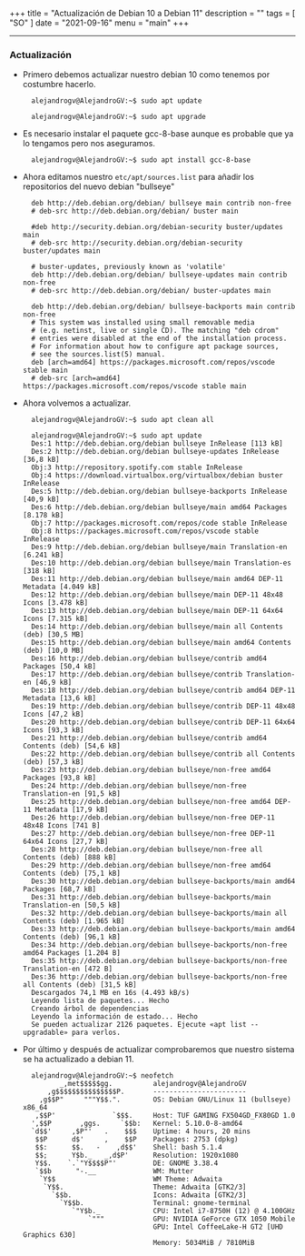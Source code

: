 +++
title = "Actualización de Debian 10 a Debian 11"
description = ""
tags = [
    "SO"
]
date = "2021-09-16"
menu = "main"
+++

---

### Actualización

* Primero debemos actualizar nuestro debian 10 como tenemos por costumbre hacerlo.

        alejandrogv@AlejandroGV:~$ sudo apt update

        alejandrogv@AlejandroGV:~$ sudo apt upgrade

* Es necesario instalar el paquete gcc-8-base aunque es probable que ya lo tengamos pero nos aseguramos.

        alejandrogv@AlejandroGV:~$ sudo apt install gcc-8-base

* Ahora editamos nuestro `etc/apt/sources.list` para añadir los repositorios del nuevo debian "bullseye"

        deb http://deb.debian.org/debian/ bullseye main contrib non-free
        # deb-src http://deb.debian.org/debian/ buster main
        
        #deb http://security.debian.org/debian-security buster/updates main
        # deb-src http://security.debian.org/debian-security buster/updates main
        
        # buster-updates, previously known as 'volatile'
        deb http://deb.debian.org/debian/ bullseye-updates main contrib non-free
        # deb-src http://deb.debian.org/debian/ buster-updates main
        
        deb http://deb.debian.org/debian/ bullseye-backports main contrib non-free
        # This system was installed using small removable media
        # (e.g. netinst, live or single CD). The matching "deb cdrom"
        # entries were disabled at the end of the installation process.
        # For information about how to configure apt package sources,
        # see the sources.list(5) manual.
        deb [arch=amd64] https://packages.microsoft.com/repos/vscode stable main
        # deb-src [arch=amd64] https://packages.microsoft.com/repos/vscode stable main

* Ahora volvemos a actualizar.

        alejandrogv@AlejandroGV:~$ sudo apt clean all

        alejandrogv@AlejandroGV:~$ sudo apt update
        Des:1 http://deb.debian.org/debian bullseye InRelease [113 kB]
        Des:2 http://deb.debian.org/debian bullseye-updates InRelease [36,8 kB]                                 
        Obj:3 http://repository.spotify.com stable InRelease                                                    
        Obj:4 https://download.virtualbox.org/virtualbox/debian buster InRelease                                
        Des:5 http://deb.debian.org/debian bullseye-backports InRelease [40,9 kB]                               
        Des:6 http://deb.debian.org/debian bullseye/main amd64 Packages [8.178 kB]                              
        Obj:7 http://packages.microsoft.com/repos/code stable InRelease                                         
        Obj:8 https://packages.microsoft.com/repos/vscode stable InRelease                                      
        Des:9 http://deb.debian.org/debian bullseye/main Translation-en [6.241 kB]
        Des:10 http://deb.debian.org/debian bullseye/main Translation-es [318 kB]
        Des:11 http://deb.debian.org/debian bullseye/main amd64 DEP-11 Metadata [4.049 kB]
        Des:12 http://deb.debian.org/debian bullseye/main DEP-11 48x48 Icons [3.478 kB]
        Des:13 http://deb.debian.org/debian bullseye/main DEP-11 64x64 Icons [7.315 kB]
        Des:14 http://deb.debian.org/debian bullseye/main all Contents (deb) [30,5 MB]
        Des:15 http://deb.debian.org/debian bullseye/main amd64 Contents (deb) [10,0 MB]                        
        Des:16 http://deb.debian.org/debian bullseye/contrib amd64 Packages [50,4 kB]                           
        Des:17 http://deb.debian.org/debian bullseye/contrib Translation-en [46,9 kB]                           
        Des:18 http://deb.debian.org/debian bullseye/contrib amd64 DEP-11 Metadata [13,6 kB]                    
        Des:19 http://deb.debian.org/debian bullseye/contrib DEP-11 48x48 Icons [47,2 kB]                       
        Des:20 http://deb.debian.org/debian bullseye/contrib DEP-11 64x64 Icons [93,3 kB]                       
        Des:21 http://deb.debian.org/debian bullseye/contrib amd64 Contents (deb) [54,6 kB]                     
        Des:22 http://deb.debian.org/debian bullseye/contrib all Contents (deb) [57,3 kB]                       
        Des:23 http://deb.debian.org/debian bullseye/non-free amd64 Packages [93,8 kB]                          
        Des:24 http://deb.debian.org/debian bullseye/non-free Translation-en [91,5 kB]                          
        Des:25 http://deb.debian.org/debian bullseye/non-free amd64 DEP-11 Metadata [17,9 kB]                   
        Des:26 http://deb.debian.org/debian bullseye/non-free DEP-11 48x48 Icons [741 B]                        
        Des:27 http://deb.debian.org/debian bullseye/non-free DEP-11 64x64 Icons [27,7 kB]                      
        Des:28 http://deb.debian.org/debian bullseye/non-free all Contents (deb) [888 kB]                       
        Des:29 http://deb.debian.org/debian bullseye/non-free amd64 Contents (deb) [75,1 kB]                    
        Des:30 http://deb.debian.org/debian bullseye-backports/main amd64 Packages [68,7 kB]                    
        Des:31 http://deb.debian.org/debian bullseye-backports/main Translation-en [50,5 kB]                    
        Des:32 http://deb.debian.org/debian bullseye-backports/main all Contents (deb) [1.965 kB]               
        Des:33 http://deb.debian.org/debian bullseye-backports/main amd64 Contents (deb) [96,1 kB]              
        Des:34 http://deb.debian.org/debian bullseye-backports/non-free amd64 Packages [1.204 B]                
        Des:35 http://deb.debian.org/debian bullseye-backports/non-free Translation-en [472 B]                  
        Des:36 http://deb.debian.org/debian bullseye-backports/non-free all Contents (deb) [31,5 kB]            
        Descargados 74,1 MB en 16s (4.493 kB/s)                                                                 
        Leyendo lista de paquetes... Hecho
        Creando árbol de dependencias       
        Leyendo la información de estado... Hecho
        Se pueden actualizar 2126 paquetes. Ejecute «apt list --upgradable» para verlos.

* Por último y después de actualizar comprobaremos que nuestro sistema se ha actualizado a debian 11.

        alejandrogv@AlejandroGV:~$ neofetch
               _,met$$$$$gg.          alejandrogv@AlejandroGV 
            ,g$$$$$$$$$$$$$$$P.       ----------------------- 
          ,g$$P"     """Y$$.".        OS: Debian GNU/Linux 11 (bullseye) x86_64 
         ,$$P'              `$$$.     Host: TUF GAMING FX504GD_FX80GD 1.0 
        ',$$P       ,ggs.     `$$b:   Kernel: 5.10.0-8-amd64 
        `d$$'     ,$P"'   .    $$$    Uptime: 4 hours, 20 mins 
         $$P      d$'     ,    $$P    Packages: 2753 (dpkg) 
         $$:      $$.   -    ,d$$'    Shell: bash 5.1.4 
         $$;      Y$b._   _,d$P'      Resolution: 1920x1080 
         Y$$.    `.`"Y$$$$P"'         DE: GNOME 3.38.4 
         `$$b      "-.__              WM: Mutter 
          `Y$$                        WM Theme: Adwaita 
           `Y$$.                      Theme: Adwaita [GTK2/3] 
             `$$b.                    Icons: Adwaita [GTK2/3] 
               `Y$$b.                 Terminal: gnome-terminal 
                  `"Y$b._             CPU: Intel i7-8750H (12) @ 4.100GHz 
                      `"""            GPU: NVIDIA GeForce GTX 1050 Mobile 
                                      GPU: Intel CoffeeLake-H GT2 [UHD Graphics 630] 
                                      Memory: 5034MiB / 7810MiB